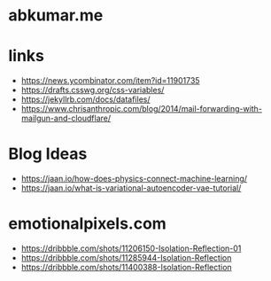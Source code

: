 abkumar.me
=====================

# links
- https://news.ycombinator.com/item?id=11901735
- https://drafts.csswg.org/css-variables/
- https://jekyllrb.com/docs/datafiles/
- https://www.chrisanthropic.com/blog/2014/mail-forwarding-with-mailgun-and-cloudflare/

# Blog Ideas
- https://jaan.io/how-does-physics-connect-machine-learning/
- https://jaan.io/what-is-variational-autoencoder-vae-tutorial/


# emotionalpixels.com
- https://dribbble.com/shots/11206150-Isolation-Reflection-01
- https://dribbble.com/shots/11285944-Isolation-Reflection
- https://dribbble.com/shots/11400388-Isolation-Reflection
